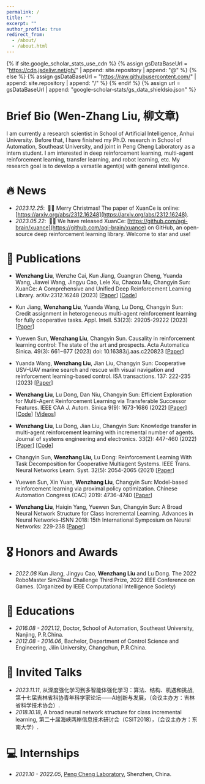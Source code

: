 ```yaml
---
permalink: /
title: ""
excerpt: ""
author_profile: true
redirect_from: 
  - /about/
  - /about.html
---
```


{% if site.google_scholar_stats_use_cdn %}
{% assign gsDataBaseUrl = "https://cdn.jsdelivr.net/gh/" | append: site.repository | append: "@" %}
{% else %}
{% assign gsDataBaseUrl = "https://raw.githubusercontent.com/" | append: site.repository | append: "/" %}
{% endif %}
{% assign url = gsDataBaseUrl | append: "google-scholar-stats/gs_data_shieldsio.json" %}

<span class='anchor' id='about-me'></span>

# Brief Bio (Wen-Zhang Liu, 柳文章)

I am currently a research scientist in School of Artificial Intelligence, Anhui University. 
Before that, I have finished my Ph.D. research in School of Automation, Southeast University, 
and joint in Peng Cheng Laboratory as a intern student.
I am interested in deep reinforcement learning, multi-agent reinforcement learning, transfer learning, and robot learning, etc. My research goal is to develop a versatile agent(s) with general intelligence.

<!-- 
<a href='https://scholar.google.com/citations?user=DhtAFkwAAAAJ'>google scholar citations <strong><span id='total_cit'>260000+</span></strong></a> 
(You can also use google scholar badge <a href='https://scholar.google.com/citations?user=DhtAFkwAAAAJ'><img src="https://img.shields.io/endpoint?url={{ url | url_encode }}&logo=Google%20Scholar&labelColor=f6f6f6&color=9cf&style=flat&label=citations"></a>).
-->


# 🔥 News
- *2023.12.25*: &nbsp;🎉🎉 Merry Christmas! The paper of XuanCe is online: [https://arxiv.org/abs/2312.16248](https://arxiv.org/abs/2312.16248). 
- *2023.05.22*: &nbsp;🎉🎉 We have released XuanCe: [https://github.com/agi-brain/xuance](https://github.com/agi-brain/xuance) on GitHub, an open-source deep reinforcement learning library. Welcome to star and use! 

# 📝 Publications 

<!-- 
<div class='paper-box'><div class='paper-box-image'><div><div class="badge">CVPR 2016</div><img src='images/500x300.png' alt="sym" width="100%"></div></div>
<div class='paper-box-text' markdown="1">

[Deep Residual Learning for Image Recognition](https://openaccess.thecvf.com/content_cvpr_2016/papers/He_Deep_Residual_Learning_CVPR_2016_paper.pdf)

**Kaiming He**, Xiangyu Zhang, Shaoqing Ren, Jian Sun

[**Project**](https://scholar.google.com/citations?view_op=view_citation&hl=zh-CN&user=DhtAFkwAAAAJ&citation_for_view=DhtAFkwAAAAJ:ALROH1vI_8AC) <strong><span class='show_paper_citations' data='DhtAFkwAAAAJ:ALROH1vI_8AC'></span></strong>
- Lorem ipsum dolor sit amet, consectetur adipiscing elit. Vivamus ornare aliquet ipsum, ac tempus justo dapibus sit amet. 
</div>
</div>
-->

- **Wenzhang Liu**, Wenzhe Cai, Kun Jiang, Guangran Cheng, Yuanda Wang, Jiawei Wang, Jingyu Cao, Lele Xu, Chaoxu Mu, Changyin Sun: XuanCe: A Comprehensive and Unified Deep Reinforcement Learning Library. arXiv:2312.16248 (2023)
[[Paper](https://arxiv.org/pdf/2312.16248.pdf)]
[[Code](https://github.com/agi-brain/xuance.git)]

- Kun Jiang, **Wenzhang Liu**, Yuanda Wang, Lu Dong, Changyin Sun: Credit assignment in heterogeneous multi-agent reinforcement learning for fully cooperative tasks. Appl. Intell. 53(23): 29205-29222 (2023)
[[Paper](https://link.springer.com/article/10.1007/s10489-023-04866-0)]

- Yuewen Sun, **Wenzhang Liu**, Changyin Sun. Causality in reinforcement learning control: The state of the art and prospects. Acta Automatica Sinica. 49(3): 661−677 (2023) doi:  10.16383/j.aas.c220823
[[Paper](http://www.aas.net.cn/cn/article/doi/10.16383/j.aas.c220823)]

- Yuanda Wang, **Wenzhang Liu**, Jian Liu, Changyin Sun: Cooperative USV–UAV marine search and rescue with visual navigation and reinforcement learning-based control. ISA transactions. 137: 222-235 (2023)
[[Paper](https://www.sciencedirect.com/science/article/abs/pii/S0019057823000071)]

- **Wenzhang Liu**, Lu Dong, Dan Niu, Changyin Sun: Efficient Exploration for Multi-Agent Reinforcement Learning via Transferable Successor Features. IEEE CAA J. Autom. Sinica 9(9): 1673-1686 (2022)
[[Paper](https://ieeexplore.ieee.org/abstract/document/9865022)]
[[Code](https://github.com/wenzhangliu/maddpg-sfkt.git)]
[[Videos](https://www.youtube.com/watch?v=w0kscgRTGz8)]

- **Wenzhang Liu**, Lu Dong, Jian Liu, Changyin Sun: Knowledge transfer in multi-agent reinforcement learning with incremental number of agents. Journal of systems engineering and electronics. 33(2): 447-460 (2022)
[[Paper](https://ieeexplore.ieee.org/stamp/stamp.jsp?arnumber=9775069)]
[[Code](https://github.com/wenzhangliu/maddpg-ina.git)]

- Changyin Sun, **Wenzhang Liu**, Lu Dong: Reinforcement Learning With Task Decomposition for Cooperative Multiagent Systems. IEEE Trans. Neural Networks Learn. Syst. 32(5): 2054-2065 (2021)
[[Paper](https://ieeexplore.ieee.org/abstract/document/9119863/)]

- Yuewen Sun, Xin Yuan, **Wenzhang Liu**, Changyin Sun: Model-based reinforcement learning via proximal policy optimization. Chinese Automation Congress (CAC) 2019: 4736-4740
[[Paper](https://ieeexplore.ieee.org/abstract/document/8996875/)]

- **Wenzhang Liu**, Haiqin Yang, Yuewen Sun, Changyin Sun: A Broad Neural Network Structure for Class Incremental Learning. Advances in Neural Networks–ISNN 2018: 15th International Symposium on Neural Networks: 229-238
[[Paper](https://www.researchgate.net/profile/Haiqin-Yang-2/publication/325366026_A_Broad_Neural_Network_Structure_for_Class_Incremental_Learning/links/6131bbe30360302a007660be/A-Broad-Neural-Network-Structure-for-Class-Incremental-Learning.pdf)]

<!-- 
- Lorem ipsum dolor sit amet, consectetur adipiscing elit. Vivamus ornare aliquet ipsum, ac tempus justo dapibus sit amet, A, B, C, **CVPR 2020** 
-->


# 🎖 Honors and Awards
- *2022.08* Kun Jiang, Jingyu Cao, **Wenzhang Liu** and Lu Dong. The 2022 RoboMaster Sim2Real Challenge Third Prize, 2022 IEEE Conference on Games. (Organized by IEEE Computational Intelligence Society)

# 📖 Educations
- *2016.08 - 2021.12*, Doctor, School of Automation, Southeast University, Nanjing, P.R.China.
- *2012.08 - 2016.06*, Bachelor, Department of Control Science and Engineering, Jilin University, Changchun, P.R.China.

# 💬 Invited Talks
- *2023.11.11*, 从深度强化学习到多智能体强化学习：算法、结构、机遇和挑战, 第十七届吉林省科协青年科学家论坛——AI创新与发展，（会议主办方：吉林省科学技术协会）. 
- *2018.10.18*, A broad neural network structure for class incremental learning, 第二十届海峡两岸信息技术研讨会（CSIT2018），（会议主办方：东南大学）. 
<!-- - *2021.03*, Lorem ipsum dolor sit amet, consectetur adipiscing elit. Vivamus ornare aliquet ipsum, ac tempus justo dapibus sit amet.  \| [\[video\]](https://github.com/) -->

# 💻 Internships
- *2021.10 - 2022.05*, [Peng Cheng Laboratory](https://www.pcl.ac.cn/), Shenzhen, China.